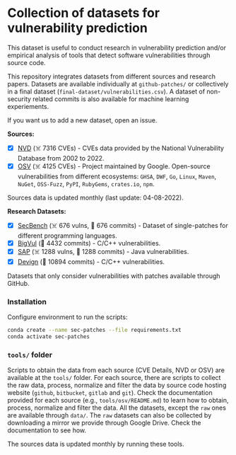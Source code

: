 # Collection of datasets for vulnerability prediction

This dataset is useful to conduct research in vulnerability prediction and/or empirical analysis of tools that detect software vulnerabilities through source code.

This repository integrates datasets from different sources and research papers. Datasets are available individually at `github-patches/` or collectively in a final dataset (`final-dataset/vulnerabilities.csv`). A dataset of non-security related commits is also available for machine learning experiements.

If you want us to add a new dataset, open an issue. 

**Sources:**
- [X] [NVD](https://nvd.nist.gov/) (☠️ 7316 CVEs) - CVEs data provided by the National Vulnerability Database from 2002 to 2022.
- [X] [OSV](https://osv.dev/) (☠️ 4125 CVEs) - Project maintained by Google. Open-source vulnerabilities from different ecosystems: `GHSA`, `DWF`, `Go`, `Linux`, `Maven`, `NuGet`, `OSS-Fuzz`, `PyPI`, `RubyGems`, `crates.io`, `npm`.
  
Sources data is updated monthly (last update: 04-08-2022).
  
**Research Datasets:**
- [X] [SecBench](https://github.com/TQRG/secbench) (☠️ 676 vulns, 🔗 676 commits) - Dataset of single-patches for different programming languages.
- [X] [BigVul](https://github.com/ZeoVan/MSR_20_Code_vulnerability_CSV_Dataset) (🔗 4432 commits) - C/C++ vulnerabilities.
- [X] [SAP](https://github.com/SAP/project-kb/tree/master/MSR2019) (☠️ 1288 vulns, 🔗 1288 commits) - Java vulnerabilities. 
- [X] [Devign](https://sites.google.com/view/devign) (🔗 10894 commits) - C/C++ vulnerabilities. 

Datasets that only consider vulnerabilities with patches available through GitHub.


### Installation

Configure environment to run the scripts:

```bash
conda create --name sec-patches --file requirements.txt
conda activate sec-patches
```

### `tools/` folder

Scripts to obtain the data from each source (CVE Details, NVD or OSV) are available at the `tools/` folder. For each source, there are scripts to collect the raw data, process, normalize and filter the data by source code hosting website (`github`, `bitbucket`, `gitlab` and `git`). Check the documentation provided for each source (e.g., `tools/osv/README.md`) to learn how to obtain, process, normalize and filter the data. All the datasets, except the `raw` ones are available through `data/`. The `raw` datasets can also be collected by downloading a mirror we provide through Google Drive. Check the documentation to see how.

The sources data is updated monthly by running these tools.



